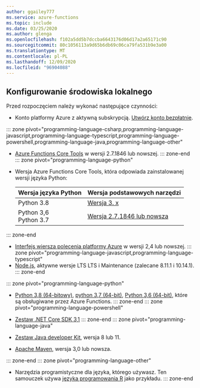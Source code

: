 ```yaml
---
author: ggailey777
ms.service: azure-functions
ms.topic: include
ms.date: 03/25/2020
ms.author: glenga
ms.openlocfilehash: f102a5dd5b7dccba6643176d06d17a2a65171c90
ms.sourcegitcommit: 80c1056113a9d65b6db69c06ca79fa531b9e3a00
ms.translationtype: MT
ms.contentlocale: pl-PL
ms.lasthandoff: 12/09/2020
ms.locfileid: "96904088"
---
```

## <a name="configure-your-local-environment"></a>Konfigurowanie środowiska lokalnego

Przed rozpoczęciem należy wykonać następujące czynności:

+ Konto platformy Azure z aktywną subskrypcją. [Utwórz konto bezpłatnie](https://azure.microsoft.com/free/?ref=microsoft.com&utm_source=microsoft.com&utm_medium=docs&utm_campaign=visualstudio).

::: zone pivot="programming-language-csharp,programming-language-javascript,programming-language-typescript,programming-language-powershell,programming-language-java,programming-language-other"  
+ [Azure Functions Core Tools](../articles/azure-functions/functions-run-local.md#v2) w wersji 2.7.1846 lub nowszej.
::: zone-end  
::: zone pivot="programming-language-python"
+ Wersja Azure Functions Core Tools, która odpowiada zainstalowanej wersji języka Python:

   | Wersja języka Python | Wersja podstawowych narzędzi |
   | -------------- | ------------------ |
   | Python 3.8     | [Wersja 3. x](../articles/azure-functions/functions-run-local.md#v2) |
   | Python 3,6<br/>Python 3.7 | [Wersja 2.7.1846 lub nowsza](../articles/azure-functions/functions-run-local.md#v2) |
  
::: zone-end

+ [Interfejs wiersza polecenia platformy Azure](/cli/azure/install-azure-cli) w wersji 2,4 lub nowszej. 
::: zone pivot="programming-language-javascript,programming-language-typescript"
+ [Node.js](https://nodejs.org/), aktywne wersje LTS LTS i Maintenance (zalecane 8.11.1 i 10.14.1).
::: zone-end

::: zone pivot="programming-language-python"
+ [Python 3,8 (64-bitowy)](https://www.python.org/downloads/release/python-382/), [python 3,7 (64-bit)](https://www.python.org/downloads/release/python-375/), [Python 3,6 (64-bit)](https://www.python.org/downloads/release/python-368/), które są obsługiwane przez Azure Functions. 
::: zone-end
::: zone pivot="programming-language-powershell"
+ [Zestaw .NET Core SDK 3,1](https://www.microsoft.com/net/download)
::: zone-end
::: zone pivot="programming-language-java"  
+ [Zestaw Java developer Kit](/azure/developer/java/fundamentals/java-jdk-long-term-support), wersja 8 lub 11. 

+ [Apache Maven](https://maven.apache.org), wersja 3,0 lub nowsza.

::: zone-end
::: zone pivot="programming-language-other"
+ Narzędzia programistyczne dla języka, którego używasz. Ten samouczek używa [języka programowania R](https://www.r-project.org/) jako przykładu.
::: zone-end